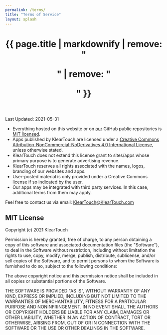```yaml
---
permalink: /terms/
title: "Terms of Service"
layout: splash
---
```


<header>
  <h1 id="page-title" class="page__title" itemprop="headline">{{ page.title | markdownify | remove: "<p>" | remove: "</p>" }}</h1>
</header>

Last Updated: 2021-05-31

- Everything hosted on this website or on [o](https://github.com/KlearTouch)[ur](https://github.com/KPixel) GitHub public repositories is [MIT licensed](#mit-license).
- Apps published by KlearTouch are licensed under a [Creative Commons Attribution-NonCommercial-NoDerivatives 4.0 International License](https://creativecommons.org/licenses/by-nc-nd/4.0/), unless otherwise stated.
- KlearTouch does not extend this license grant to sites/apps whose primary purpose is to generate advertising revenue.
- KlearTouch reserves all rights associated with the names, logos, branding of our websites and apps.
- User-posted material is only provided under a Creative Commons license if so indicated by the user.
- Our apps may be integrated with third party services. In this case, additional terms from them may apply.

Feel free to contact us via email: [KlearTouch@KlearTouch.com](mailto:KlearTouch@KlearTouch.com)

## MIT License

Copyright (c) 2021 KlearTouch

Permission is hereby granted, free of charge, to any person obtaining a copy
of this software and associated documentation files (the "Software"), to deal
in the Software without restriction, including without limitation the rights
to use, copy, modify, merge, publish, distribute, sublicense, and/or sell
copies of the Software, and to permit persons to whom the Software is
furnished to do so, subject to the following conditions:

The above copyright notice and this permission notice shall be included in all
copies or substantial portions of the Software.

THE SOFTWARE IS PROVIDED "AS IS", WITHOUT WARRANTY OF ANY KIND, EXPRESS OR
IMPLIED, INCLUDING BUT NOT LIMITED TO THE WARRANTIES OF MERCHANTABILITY,
FITNESS FOR A PARTICULAR PURPOSE AND NONINFRINGEMENT. IN NO EVENT SHALL THE
AUTHORS OR COPYRIGHT HOLDERS BE LIABLE FOR ANY CLAIM, DAMAGES OR OTHER
LIABILITY, WHETHER IN AN ACTION OF CONTRACT, TORT OR OTHERWISE, ARISING FROM,
OUT OF OR IN CONNECTION WITH THE SOFTWARE OR THE USE OR OTHER DEALINGS IN THE
SOFTWARE.